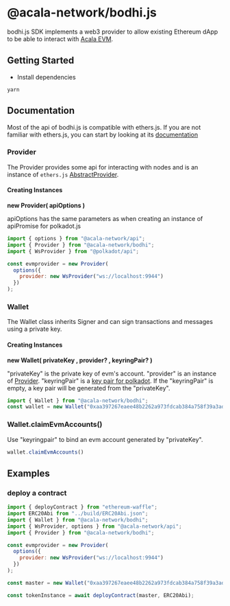 # @acala-network/bodhi.js

bodhi.js SDK implements a web3 provider to allow existing Ethereum dApp to be able to interact with [Acala EVM](https://github.com/AcalaNetwork/Acala/tree/master/modules/evm).

## Getting Started

- Install dependencies

```
yarn
```

## Documentation

Most of the api of bodhi.js is compatible with ethers.js. If you are not familiar with ethers.js, you can start by looking at its [documentation](https://docs.ethers.io/v5/single-page/)

### Provider

The Provider provides some api for interacting with nodes and is an instance of `ethers.js` [AbstractProvider](https://docs.ethers.io/v5/single-page/#/v5/api/providers/-%23-providers).

#### Creating Instances

**new Provider( apiOptions )**

apiOptions has the same parameters as when creating an instance of apiPromise for polkadot.js 

```javascript
import { options } from "@acala-network/api";
import { Provider } from "@acala-network/bodhi";
import { WsProvider } from "@polkadot/api";

const evmprovider = new Provider(
  options({
    provider: new WsProvider("ws://localhost:9944")
  })
);
```

### Wallet

The Wallet class inherits Signer and can sign transactions and messages using a private key.

#### Creating Instances

**new Wallet( privateKey , provider? , keyringPair? )**

"privateKey" is the private key of evm's account. "provider" is an instance of [Provider](#Provider). "keyringPair" is a [key pair for polkadot](https://polkadot.js.org/docs/api/start/keyring). If the "keyringPair" is empty, a key pair will be generated from the 
"privateKey".

```javascript
import { Wallet } from "@acala-network/bodhi";
const wallet = new Wallet("0xaa397267eaee48b2262a973fdcab384a758f39a3ad8708025cfb675bb9effc20", provider)
```


### Wallet.claimEvmAccounts()

Use "keyringpair" to bind an evm account generated by "privateKey".

```javascript
wallet.claimEvmAccounts()
```

## Examples

### deploy a contract

```javascript
import { deployContract } from "ethereum-waffle";
import ERC20Abi from "../build/ERC20Abi.json";
import { Wallet } from "@acala-network/bodhi";
import { WsProvider, options } from "@acala-network/api";
import { Provider } from "@acala-network/bodhi";

const evmprovider = new Provider(
  options({
    provider: new WsProvider("ws://localhost:9944")
  })
);

const master = new Wallet("0xaa397267eaee48b2262a973fdcab384a758f39a3ad8708025cfb675bb9effc20", evmprovider)

const tokenInstance = await deployContract(master, ERC20Abi);
```

